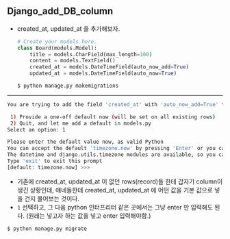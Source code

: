 ## Django_add_DB_column

- created_at, updated_at 을 추가해보자.

  ```python
  # Create your models here.
  class Board(models.Model):
      title = models.CharField(max_length=100)
      content = models.TextField()
      created_at = models.DateTimeField(auto_now_add=True)
      updated_at = models.DateTimeField(auto_now=True)
  ```

  ```bash
  $ python manage.py makemigrations
  ```

---

```bash
You are trying to add the field 'created_at' with 'auto_now_add=True' to board without a default; the database needs something to populate existing rows.

 1) Provide a one-off default now (will be set on all existing rows)
 2) Quit, and let me add a default in models.py
Select an option: 1

Please enter the default value now, as valid Python
You can accept the default 'timezone.now' by pressing 'Enter' or you can provide another value.
The datetime and django.utils.timezone modules are available, so you can do e.g. timezone.now
Type 'exit' to exit this prompt
[default: timezone.now] >>>
```

- 기존에 created_at, updated_at 이 없던 rows(record)들 한테 갑자기 column이 생긴 상황인데, 얘네들한테 created_at, updated_at 에 어떤 값을 기본 값으로 넣을 건지 물어보는 것이다.
- `1` 선택하고, 그 다음 python 인터프리터 같은 곳에서는 그냥 enter 만 입력해도 된다. (원래는 넣고자 하는 값을 넣고 enter 입력해야함.)

```bash
$ python manage.py migrate
```